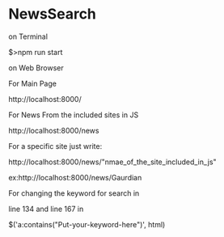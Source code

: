 # NewsSearch

on Terminal

$>npm run start

on Web Browser

For Main Page

http://localhost:8000/



For News From the included sites in JS

http://localhost:8000/news



For a specific site just write:

http://localhost:8000/news/"nmae_of_the_site_included_in_js"


ex:http://localhost:8000/news/Gaurdian



For changing the keyword for search in 

line 134 and line 167 in 

$('a:contains("Put-your-keyword-here")', html)

